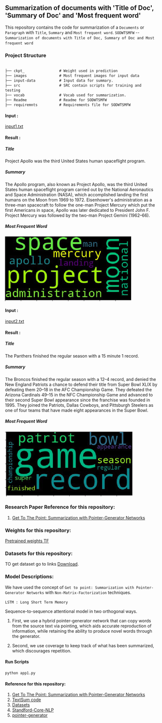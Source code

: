 
## Summarization of documents with 'Title of Doc', 'Summary of Doc' and 'Most frequent word'
This repository contains the code for summarization of a `Documents` or `Paragraph` with `Title`, `Summary` and `Most frequent word`.
`SODWTSMFW`  --  `Summarization of documents with Title of Doc, Summary of Doc and Most frequent word` 

### Project Structure
```

├── ckpt_	             # Weight used in prediction
├── images               # Most frequent images for input data
├── input-data           # Input data for summary.
├── src                  # SRC contain scripts for training and testing
├── vocab                # Vocab used for summarization.
├── Readme               # Readme for SODWTSMFW
├── requiremnts          # Requirements file for SODWTSMFW

```

#### Input :
[input1.txt](input-data)

#### Result :
##### Title
Project Apollo was the third United States human spaceflight program.
##### Summary
The Apollo program, also known as Project Apollo, was the third United States human spaceflight program carried out by the National Aeronautics and Space Administration (NASA), which accomplished landing the first humans on the Moon from 1969 to 1972. Eisenhower's administration as a three-man spacecraft to follow the one-man Project Mercury which put the first Americans in space, Apollo was later dedicated to President John F. Project Mercury was followed by the two-man Project Gemini (1962–66).
##### Most Frequent Word
![alt text](images/1.png)

#### Input :
[input2.txt](input-data)
#### Result :
##### Title
The Panthers finished the regular season with a 15 minute 1 record.
##### Summary
The Broncos finished the regular season with a 12–4 record, and denied the New England Patriots a chance to defend their title from Super Bowl XLIX by defeating them 20–18 in the AFC Championship Game. They defeated the Arizona Cardinals 49–15 in the NFC Championship Game and advanced to their second Super Bowl appearance since the franchise was founded in 1995. They joined the Patriots, Dallas Cowboys, and Pittsburgh Steelers as one of four teams that have made eight appearances in the Super Bowl.
##### Most Frequent Word
![alt text](images/2.png)

### Research Paper Reference for this repository:

1. [Get To The Point: Summarization with Pointer-Generator Networks](https://arxiv.org/abs/1704.04368)

### Weights for this repository:

[Pretrained weights TF]((https://drive.google.com/file/d/0B7pQmm-OfDv7ZUhHZm9ZWEZidDg/view?usp=sharing))

### Datasets for this repository:

TO get dataset go to links [Download](https://github.com/abisee/cnn-dailymail).

### Model Descriptions:
We have used the concept of `Get to point: Summarization with Pointer-Generator Networks` with `Non-Matrix-Factorization` techniques.

`LSTM : Long Short Term Memory`

Sequence-to-sequence attentional model in two orthogonal ways.

1. First, we use a hybrid pointer-generator network that can copy words from the source text via pointing, which aids accurate reproduction of information, while retaining the ability to produce novel words through the generator.

2. Second, we use coverage to keep track of what has been summarized, which discourages repetition.

#### Run Scripts
`python app1.py`

#### Reference for this repository:

1. [Get To The Point: Summarization with Pointer-Generator Networks](https://arxiv.org/abs/1704.04368)
2. [TextSum code](https://github.com/tensorflow/models/tree/master/textsum)
3. [Datasets](https://github.com/abisee/cnn-dailymail)
4. [Standford-Core-NLP](https://stanfordnlp.github.io/CoreNLP/download.html)
5. [pointer-generator](https://github.com/abisee/pointer-generator)




